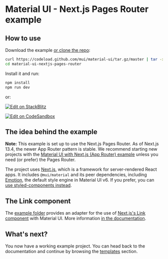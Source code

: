 # Material UI - Next.js Pages Router example

## How to use

Download the example [or clone the repo](https://github.com/mui/material-ui):

<!-- #default-branch-switch -->

```bash
curl https://codeload.github.com/mui/material-ui/tar.gz/master | tar -xz --strip=2  material-ui-master/examples/material-ui-nextjs-pages-router
cd material-ui-nextjs-pages-router
```

Install it and run:

```bash
npm install
npm run dev
```

or:

<!-- #default-branch-switch -->

[![Edit on StackBlitz](https://developer.stackblitz.com/img/open_in_stackblitz.svg)](https://stackblitz.com/github/mui/material-ui/tree/master/examples/material-ui-nextjs-pages-router)

[![Edit on CodeSandbox](https://codesandbox.io/static/img/play-codesandbox.svg)](https://codesandbox.io/p/sandbox/github/mui/material-ui/tree/master/examples/material-ui-nextjs-pages-router)

## The idea behind the example

**Note:** This example is set up to use the Next.js Pages Router.
As of Next.js 13.4, the newer App Router pattern is stable.
We recommend starting new projects with the [Material UI with Next.js (App Router) example](https://github.com/mui/material-ui/tree/master/examples/material-ui-nextjs) unless you need (or prefer) the Pages Router.

<!-- #default-branch-switch -->

The project uses [Next.js](https://github.com/vercel/next.js), which is a framework for server-rendered React apps.
It includes `@mui/material` and its peer dependencies, including [Emotion](https://emotion.sh/docs/introduction), the default style engine in Material UI v6.
If you prefer, you can [use styled-components instead](https://next.mui.com/material-ui/integrations/interoperability/#styled-components).

## The Link component

<!-- #default-branch-switch -->

The [example folder](https://github.com/mui/material-ui/tree/HEAD/examples/material-ui-nextjs-pages-router) provides an adapter for the use of [Next.js's Link component](https://nextjs.org/docs/pages/api-reference/components/link) with Material UI.
More information [in the documentation](https://next.mui.com/material-ui/integrations/routing/#next-js-pages-router).

## What's next?

<!-- #default-branch-switch -->

You now have a working example project.
You can head back to the documentation and continue by browsing the [templates](https://next.mui.com/material-ui/getting-started/templates/) section.
